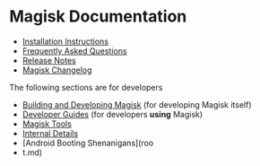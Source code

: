 # Magisk Documentation

- [Installation Instructions](install.md)
- [Frequently Asked Questions](faq.md)
- [Release Notes](releases/index.md)
- [Magisk Changelog](changes.md)

The following sections are for developers

- [Building and Developing Magisk](build.md) (for developing Magisk itself)
- [Developer Guides](guides.md) (for developers **using** Magisk)
- [Magisk Tools](tools.md)
- [Internal Details](details.md)
- [Android Booting Shenanigans](roo
- t.md)
